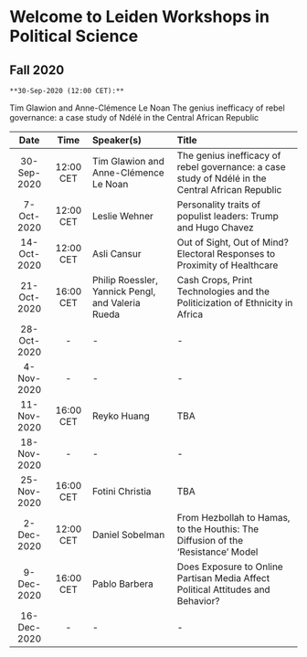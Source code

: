  
# Welcome to Leiden Workshops in Political Science 
## Fall 2020

`**30-Sep-2020 (12:00 CET):**`

Tim Glawion and Anne-Clémence Le Noan 	The genius inefficacy of rebel governance: a case study of Ndélé in the Central African Republic



|                   Date               | Time     | Speaker(s) | Title
|:-----------------------:|:-------------:|:------|:------------------------------------------------------------|
|30-Sep-2020 |	12:00 CET|	Tim Glawion and Anne-Clémence Le Noan |	The genius inefficacy of rebel governance: a case study of Ndélé in the Central African Republic
|7-Oct-2020	 | 12:00 CET|	Leslie Wehner|	Personality traits of populist leaders: Trump and Hugo Chavez
|14-Oct-2020	| 12:00 CET|	Asli Cansur	| Out of Sight, Out of Mind? Electoral Responses to Proximity of Healthcare
|21-Oct-2020	| 16:00 CET|	Philip Roessler, Yannick Pengl, and Valeria Rueda |	Cash Crops, Print Technologies and the Politicization of Ethnicity in Africa
|28-Oct-2020	|	  -      |- |-
|4-Nov-2020  |			-      |- | -
|11-Nov-2020	| 16:00 CET |	Reyko Huang	| TBA
|18-Nov-2020	|   -       |   - | -
|25-Nov-2020	| 16:00 CET	| Fotini Christia |	TBA
|2-Dec-2020	 | 12:00 CET	| Daniel Sobelman	| From Hezbollah to Hamas, to the Houthis: The Diffusion of the ‘Resistance’ Model
|9-Dec-2020	 | 16:00 CET	| Pablo Barbera	  | Does Exposure to Online Partisan Media Affect Political Attitudes and Behavior?
|16-Dec-2020	| -         |	 -| - 	|



